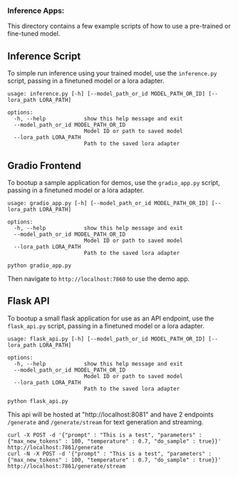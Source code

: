 ### Inference Apps:

This directory contains a few example scripts of how to use a pre-trained or fine-tuned model.

## Inference Script

To simple run inference using your trained model, use the `inference.py` script, passing in a finetuned model or a lora adapter.

```
usage: inference.py [-h] [--model_path_or_id MODEL_PATH_OR_ID] [--lora_path LORA_PATH]

options:
  -h, --help            show this help message and exit
  --model_path_or_id MODEL_PATH_OR_ID
                        Model ID or path to saved model
  --lora_path LORA_PATH
                        Path to the saved lora adapter
```

## Gradio Frontend

To bootup a sample application for demos, use the `gradio_app.py` script, passing in a finetuned model or a lora adapter.

```
usage: gradio_app.py [-h] [--model_path_or_id MODEL_PATH_OR_ID] [--lora_path LORA_PATH]

options:
  -h, --help            show this help message and exit
  --model_path_or_id MODEL_PATH_OR_ID
                        Model ID or path to saved model
  --lora_path LORA_PATH
                        Path to the saved lora adapter
```

```
python gradio_app.py
```

Then navigate to `http://localhost:7860` to use the demo app.

## Flask API

To bootup a small flask application for use as an API endpoint, use the `flask_api.py` script, passing in a finetuned model or a lora adapter.

```
usage: flask_api.py [-h] [--model_path_or_id MODEL_PATH_OR_ID] [--lora_path LORA_PATH]

options:
  -h, --help            show this help message and exit
  --model_path_or_id MODEL_PATH_OR_ID
                        Model ID or path to saved model
  --lora_path LORA_PATH
                        Path to the saved lora adapter
```

```
python flask_api.py
```

This api will be hosted at "http://localhost:8081" and have 2 endpoints `/generate` and `/generate/stream` for text generation and streaming.

```
curl -X POST -d '{"prompt" : "This is a test", "parameters" : {"max_new_tokens" : 100, "temperature" : 0.7, "do_sample" : true}}' http://localhost:7861/generate
curl -N -X POST -d '{"prompt" : "This is a test", "parameters" : {"max_new_tokens" : 100, "temperature" : 0.7, "do_sample" : true}}' http://localhost:7861/generate/stream
```
